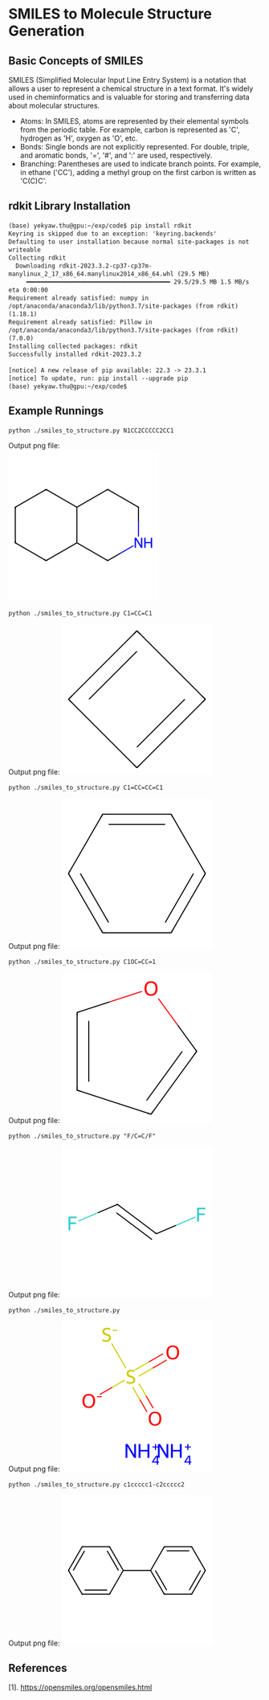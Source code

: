 # SMILES to Molecule Structure Generation

## Basic Concepts of SMILES

 SMILES (Simplified Molecular Input Line Entry System) is a notation that allows a user to represent a chemical structure in a text format. It's widely used in cheminformatics and is valuable for storing and transferring data about molecular structures.
 
- Atoms: In SMILES, atoms are represented by their elemental symbols from the periodic table. For example, carbon is represented as 'C', hydrogen as 'H', oxygen as 'O', etc.
- Bonds: Single bonds are not explicitly represented. For double, triple, and aromatic bonds, '=', '#', and ':' are used, respectively.
- Branching: Parentheses are used to indicate branch points. For example, in ethane ('CC'), adding a methyl group on the first carbon is written as 'C(C)C'.

## rdkit Library Installation

```
(base) yekyaw.thu@gpu:~/exp/code$ pip install rdkit
Keyring is skipped due to an exception: 'keyring.backends'
Defaulting to user installation because normal site-packages is not writeable
Collecting rdkit
  Downloading rdkit-2023.3.2-cp37-cp37m-manylinux_2_17_x86_64.manylinux2014_x86_64.whl (29.5 MB)
     ━━━━━━━━━━━━━━━━━━━━━━━━━━━━━━━━━━━━━━━━ 29.5/29.5 MB 1.5 MB/s eta 0:00:00
Requirement already satisfied: numpy in /opt/anaconda/anaconda3/lib/python3.7/site-packages (from rdkit) (1.18.1)
Requirement already satisfied: Pillow in /opt/anaconda/anaconda3/lib/python3.7/site-packages (from rdkit) (7.0.0)
Installing collected packages: rdkit
Successfully installed rdkit-2023.3.2

[notice] A new release of pip available: 22.3 -> 23.3.1
[notice] To update, run: pip install --upgrade pip
(base) yekyaw.thu@gpu:~/exp/code$
```

## Example Runnings

```
python ./smiles_to_structure.py N1CC2CCCCC2CC1
```

Output png file:  
![N1CC2CCCCC2CC1](https://github.com/ye-kyaw-thu/this-and-that/blob/main/python/fig/smiles/N1CC2CCCCC2CC1.png)  

```
python ./smiles_to_structure.py C1=CC=C1
```
Output png file: 
![C1=CC=C1](https://github.com/ye-kyaw-thu/this-and-that/blob/main/python/fig/smiles/C1%3DCC%3DC1.png)  

```
python ./smiles_to_structure.py C1=CC=CC=C1
```
Output png file: 
![C1=CC=CC=C1](https://github.com/ye-kyaw-thu/this-and-that/blob/main/python/fig/smiles/C1%3DCC%3DCC%3DC1.png)

```
python ./smiles_to_structure.py C1OC=CC=1
```
Output png file: 
![C1OC=CC=1](https://github.com/ye-kyaw-thu/this-and-that/blob/main/python/fig/smiles/C1OC%3DCC%3D1.png)

```
python ./smiles_to_structure.py "F/C=C/F"
```
Output png file: 
![F/C=C/F](https://github.com/ye-kyaw-thu/this-and-that/blob/main/python/fig/smiles/FslashC%3DCslashF.png)

```
python ./smiles_to_structure.py 
```
Output png file: 
![[NH4+].[NH4+].[O-]S(=O)(=O)[S-]](https://github.com/ye-kyaw-thu/this-and-that/blob/main/python/fig/smiles/%5BNH4%2B%5D.%5BNH4%2B%5D.%5BO-%5DS(%3DO)(%3DO)%5BS-%5D.png)

```
python ./smiles_to_structure.py c1ccccc1-c2ccccc2
```
Output png file: 
![c1ccccc1-c2ccccc2](https://github.com/ye-kyaw-thu/this-and-that/blob/main/python/fig/smiles/c1ccccc1-c2ccccc2.png)




## References

[1]. https://opensmiles.org/opensmiles.html  

